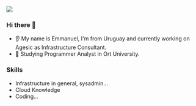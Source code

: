 [![](https://img.shields.io/badge/LinkedIn-0077B5?style=for-the-badge&logo=linkedin&logoColor=white)](https://www.linkedin.com/in/emmanuel-duffaut)

### Hi there 👋

* 👂 My name is Emmanuel, I'm from Uruguay and currently working on Agesic as Infrastructure Consultant. 
* 🌱 Studying Programmer Analyst in Ort University.

### Skills

* Infrastructure in general, sysadmin...
* Cloud Knowledge
* Coding...